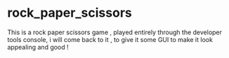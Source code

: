 # rock_paper_scissors
This is a rock paper scissors game , played entirely through the developer tools console,
i will come back to it , to give it some GUI to make it look appealing and good !